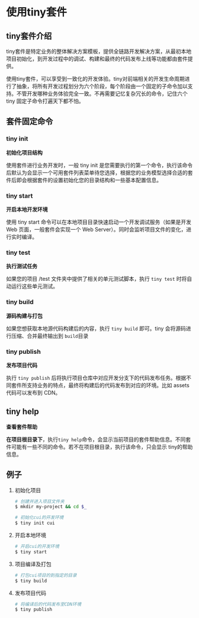 # 使用tiny套件

## tiny套件介绍

tiny套件是特定业务的整体解决方案模板，提供全链路开发解决方案，从最初本地项目初始化，到开发过程中的调试、构建和最终的代码发布上线等功能都由套件提供。

使用tiny套件，可以享受到一致化的开发体验。tiny对前端相关的开发生命周期进行了抽象，将所有开发过程划分为六个阶段，每个阶段由一个固定的子命令加以支持。不管开发哪种业务体验完全一致。不再需要记忆复杂冗长的命令，记住六个 tiny 固定子命令打遍天下都不怕。

## 套件固定命令

### tiny init

**初始化项目结构**

使用套件进行业务开发时，一般 tiny init 是您需要执行的第一个命令，执行该命令后默认为会显示一个可用套件列表菜单待您选择，根据您的业务模型选择合适的套件后即会根据套件的设置初始化您的目录结构和一些基本配置信息。

### tiny start

**开启本地开发环境**

使用 tiny start 命令可以在本地项目目录快速启动一个开发调试服务（如果是开发 Web 页面，一般套件会实现一个 Web Server）。同时会监听项目文件的变化，进行实时编译。

### tiny test

**执行测试任务**

如果您的项目 /test 文件夹中提供了相关的单元测试脚本，执行 `tiny test` 时将自动运行这些单元测试。

### tiny build

**源码构建与打包**

如果您想获取本地源代码构建后的内容，执行 `tiny build` 即可。tiny 会将源码进行压缩、合并最终输出到 `build`目录

### tiny publish

**发布项目代码**

执行 `tiny publish` 后将执行项目仓库中对应开发分支下的代码发布任务。根据不同套件所支持业务的特点，最终将构建后的代码发布到对应的环境。比如 assets 代码可以发布到 CDN。

## tiny help

**查看套件帮助**

**在项目根目录下**，执行`tiny help`命令，会显示当前项目的套件帮助信息。不同套件可能有一些不同的命令。若不在项目根目录，执行该命令，只会显示 tiny的帮助信息。


## 例子

1. 初始化项目

	```bash
	# 创建并进入项目文件夹
	$ mkdir my-project && cd $_
	
	# 初始化cui的开发环境
	$ tiny init cui
	```
	
0. 开启本地环境

	```bash
	# 开启cui的开发环境
	$ tiny start
	```
	
	
0. 项目编译及打包

	```bash
	# 打包cui项目的到指定的目录
	$ tiny build
	```	
0. 发布项目代码

	```bash
	# 将编译后的代码发布至CDN环境
	$ tiny publish
	```




